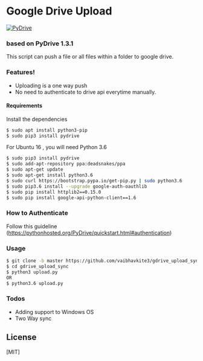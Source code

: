 # Google Drive Upload

 [![PyDrive](https://pypi.org/static/images/logo-small.6eef541e.svg)](https://pypi.org/project/PyDrive/)
 ### based on PyDrive 1.3.1

This script can push a file or all files within a folder to google drive.

### Features!

  - Uploading is a one way push
  - No need to authenticate to drive api everytime manually.



#### Requirements

Install the dependencies

```sh
$ sudo apt install python3-pip
$ sudo pip3 install pydrive
```

For Ubuntu 16 , you will need Python 3.6

```sh
$ sudo pip3 install pydrive
$ sudo add-apt-repository ppa:deadsnakes/ppa
$ sudo apt-get update
$ sudo apt-get install python3.6
$ sudo curl https://bootstrap.pypa.io/get-pip.py | sudo python3.6
$ sudo pip3.6 install --upgrade google-auth-oauthlib
$ sudo pip install httplib2==0.15.0
$ sudo pip install google-api-python-client==1.6
```

### How to Authenticate

Follow this guideline (https://pythonhosted.org/PyDrive/quickstart.html#authentication)

### Usage

```sh
$ git clone -b master https://github.com/vaibhavkite3/gdrive_upload_sync.git
$ cd gdrive_upload_sync
$ python3 upload.py
OR
$ python3.6 upload.py
```

### Todos

 - Adding support to Windows OS
 - Two Way sync

License
----

[MIT]